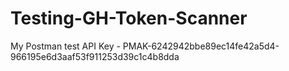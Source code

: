 # Testing-GH-Token-Scanner

My Postman test API Key - PMAK-6242942bbe89ec14fe42a5d4-966195e6d3aaf53f911253d39c1c4b8dda
